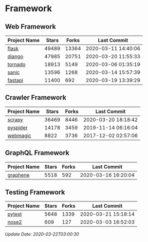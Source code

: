 # Framework

## Web Framework

| Project Name | Stars | Forks | Last Commit |
| ------------ | ----- | ----- | ----------- |
| [flask](https://github.com/pallets/flask) | 49489 | 13364 | 2020-03-11 14:40:06 |
| [django](https://github.com/django/django) | 47985 | 20751 | 2020-03-20 11:55:33 |
| [tornado](https://github.com/tornadoweb/tornado) | 18913 | 5149 | 2020-03-06 01:35:19 |
| [sanic](https://github.com/huge-success/sanic) | 13596 | 1268 | 2020-03-14 15:57:39 |
| [fastapi](https://github.com/tiangolo/fastapi) | 11400 | 692 | 2020-03-19 13:39:29 |

## Crawler Framework

| Project Name | Stars | Forks | Last Commit |
| ------------ | ----- | ----- | ----------- |
| [scrapy](https://github.com/scrapy/scrapy) | 36469 | 8446 | 2020-03-20 18:18:42 |
| [pyspider](https://github.com/binux/pyspider) | 14178 | 3459 | 2019-11-14 06:16:04 |
| [webmagic](https://github.com/code4craft/webmagic) | 8822 | 3736 | 2017-12-02 02:57:06 |

## GraphQL Framework

| Project Name | Stars | Forks | Last Commit |
| ------------ | ----- | ----- | ----------- |
| [graphene](https://github.com/graphql-python/graphene) | 5518 | 592 | 2020-03-16 16:20:04 |

## Testing Framework

| Project Name | Stars | Forks | Last Commit |
| ------------ | ----- | ----- | ----------- |
| [pytest](https://github.com/pytest-dev/pytest) | 5648 | 1339 | 2020-03-21 15:18:14 |
| [nose2](https://github.com/nose-devs/nose2) | 609 | 127 | 2020-03-03 16:52:03 |

*Update Date: 2020-03-22T03:00:30*